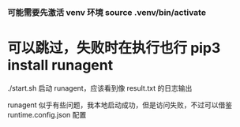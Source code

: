 ### 可能需要先激活 venv 环境 source .venv/bin/activate

# 可以跳过，失败时在执行也行 pip3 install runagent

./start.sh 启动 runagent，应该看到像 result.txt 的日志输出

runagent 似乎有些问题，我本地启动成功，但是访问失败，不过可以借鉴 runtime.config.json 配置

